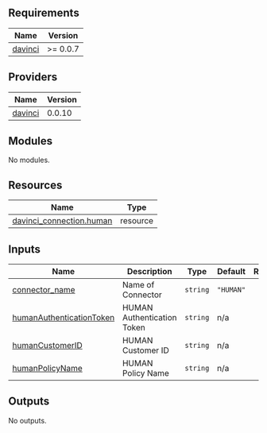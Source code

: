 <!-- BEGIN_TF_DOCS -->
## Requirements

| Name | Version |
|------|---------|
| <a name="requirement_davinci"></a> [davinci](#requirement\_davinci) | >= 0.0.7 |

## Providers

| Name | Version |
|------|---------|
| <a name="provider_davinci"></a> [davinci](#provider\_davinci) | 0.0.10 |

## Modules

No modules.

## Resources

| Name | Type |
|------|------|
| [davinci_connection.human](https://registry.terraform.io/providers/samir-gandhi/davinci/latest/docs/resources/connection) | resource |

## Inputs

| Name | Description | Type | Default | Required |
|------|-------------|------|---------|:--------:|
| <a name="input_connector_name"></a> [connector\_name](#input\_connector\_name) | Name of Connector | `string` | `"HUMAN"` | no |
| <a name="input_humanAuthenticationToken"></a> [humanAuthenticationToken](#input\_humanAuthenticationToken) | HUMAN Authentication Token | `string` | n/a | yes |
| <a name="input_humanCustomerID"></a> [humanCustomerID](#input\_humanCustomerID) | HUMAN Customer ID | `string` | n/a | yes |
| <a name="input_humanPolicyName"></a> [humanPolicyName](#input\_humanPolicyName) | HUMAN Policy Name | `string` | n/a | yes |

## Outputs

No outputs.
<!-- END_TF_DOCS -->